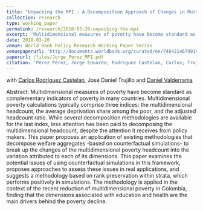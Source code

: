 ```yaml
---
title: "Unpacking the MPI : A Decomposition Approach of Changes in Multidimensional Poverty Headcounts"
collection: research
type: working_paper
permalink: /research/2018-03-20-unpacking-the-mpi
excerpt: 'Multidimensional measures of poverty have become standard as complementary indicators of poverty in many countries. This paper proposes an application of existing methodologies that decompose welfare aggregates -based on counterfactual simulations- to break up the changes of the multidimensional poverty headcount into the variation attributed to each of its dimensions.'
date: 2018-03-20
venue: World Bank Policy Research Working Paper Series
venuepaperurl: 'http://documents.worldbank.org/curated/en/748421467991999230/Unpacking-the-MPI-a-decomposition-approach-of-changes-in-multidimensional-poverty-headcounts'
paperurl: /files/Jorge_Perez_MPI.pdf
citation: 'Pérez Pérez, Jorge Eduardo; Rodriguez Castelan, Carlos; Trujillo, Jose Daniel; Valderrama, Daniel. 2015. Unpacking the MPI : a decomposition approach of changes in multidimensional poverty headcounts. Policy Research working paper; no. WPS 7514. Washington, D.C. : World Bank Group.'
---
```


with [Carlos Rodríguez Castelan](https://ideas.repec.org/f/pro873.html), José Daniel Trujillo and [Daniel Valderrama](https://ideas.repec.org/f/pva407.html)

Abstract: Multidimensional measures of poverty have become standard as complementary indicators of poverty in many countries. Multidimensional poverty calculations typically  comprise three indices: the multidimensional headcount, the average deprivation share among the poor, and the adjusted headcount ratio. While several decomposition methodologies are available for the last index, less attention has been paid to decomposing the multidimensional headcount, despite the attention it receives from policy makers. This paper proposes an application of existing methodologies that decompose welfare aggregates -based on counterfactual simulations- to break up the changes of the multidimensional poverty headcount into the variation attributed to each of its dimensions. This paper examines the potential issues of using counterfactual simulations in this framework, proposes approaches to assess these issues in real applications, and suggests a methodology based on rank preservation within strata, which performs positively in simulations. The methodology is applied in the context of the recent reduction of multidimensional poverty in Colombia, finding that the dimensions associated with education and health are the main drivers behind the poverty decline.

